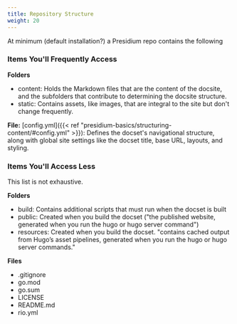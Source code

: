 ```yaml
---
title: Repository Structure
weight: 20
---
```

At minimum (default installation?) a Presidium repo contains the following

### Items You'll Frequently Access
**Folders**
* content: Holds the Markdown files that are the content of the docsite, and the  subfolders that contribute to determining the docsite structure.
* static: Contains assets, like images, that are integral to the site but don't change frequently.

**File:** [config.yml]({{< ref "presidium-basics/structuring-content/#config.yml" >}}): Defines the docset's navigational structure, along with global site settings like the docset title, base URL, layouts, and styling.

### Items You'll Access Less
This list is not exhaustive.

**Folders**
* build: Contains additional scripts that must run when the docset is built
* public: Created when you build the docset ("the published website, generated when you run the hugo or hugo server command")
* resources: Created when you build the docset. "contains cached output from Hugo’s asset pipelines, generated when you run the hugo or hugo server commands."

**Files**
* .gitignore
* go.mod
* go.sum
* LICENSE
* README.md
* rio.yml

<!--<span style="color:purple">**Reviewers:** -->